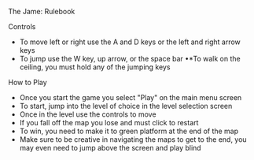 The Jame: Rulebook

Controls
* To move left or right use the A and D keys or the left and right arrow keys 
*	To jump use the W key, up arrow, or the space bar
•*To walk on the ceiling, you must hold any of the jumping keys 

How to Play
* Once you start the game you select "Play" on the main menu screen
*	To start, jump into the level of choice in the level selection screen
*	Once in the level use the controls to move 
*	If you fall off the map you lose and must click to restart 
*	To win, you need to make it to green platform at the end of the map
*	Make sure to be creative in navigating the maps to get to the end, you may even need to jump above the screen and play blind
